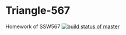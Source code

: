 # Triangle-567
Homework of SSW567
[![build status of master](https://travis-ci.org/bguo1997/Triangle-567.svg?branch=master)](https://travis-ci.org/bguo1997/Triangle-567)
